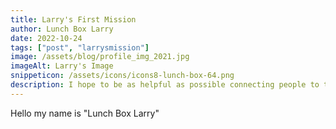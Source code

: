 ```yaml
---
title: Larry's First Mission
author: Lunch Box Larry
date: 2022-10-24
tags: ["post", "larrysmission"]
image: /assets/blog/profile_img_2021.jpg
imageAlt: Larry's Image
snippeticon: /assets/icons/icons8-lunch-box-64.png
description: I hope to be as helpful as possible connecting people to the right resources.
---
```


Hello my name is "Lunch Box Larry"
